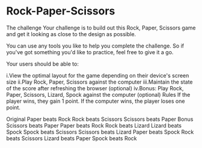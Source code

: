 # Rock-Paper-Scissors
The challenge
Your challenge is to build out this Rock, Paper, Scissors game and get it looking as close to the design as possible.

You can use any tools you like to help you complete the challenge. So if you've got something you'd like to practice, feel free to give it a go.

Your users should be able to:

i.View the optimal layout for the game depending on their device's screen size
ii.Play Rock, Paper, Scissors against the computer
iii.Maintain the state of the score after refreshing the browser (optional)
iv.Bonus: Play Rock, Paper, Scissors, Lizard, Spock against the computer (optional)
Rules
If the player wins, they gain 1 point. If the computer wins, the player loses one point.

Original
Paper beats Rock
Rock beats Scissors
Scissors beats Paper
Bonus
Scissors beats Paper
Paper beats Rock
Rock beats Lizard
Lizard beats Spock
Spock beats Scissors
Scissors beats Lizard
Paper beats Spock
Rock beats Scissors
Lizard beats Paper
Spock beats Rock


